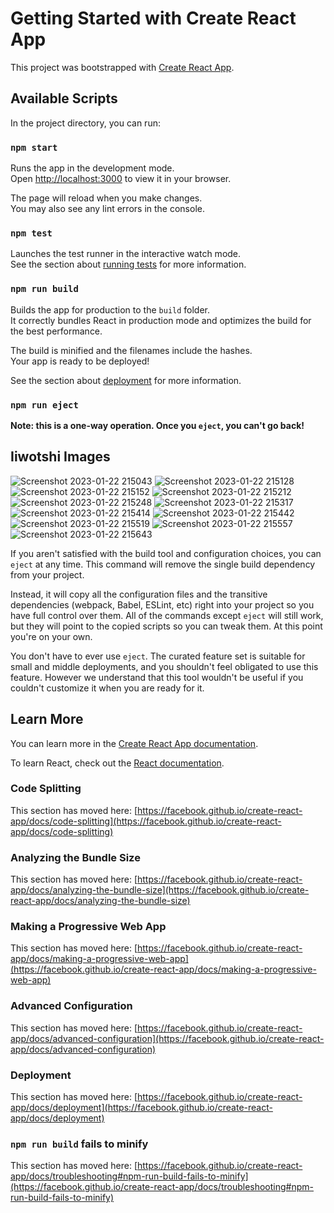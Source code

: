 # Getting Started with Create React App

This project was bootstrapped with [Create React App](https://github.com/facebook/create-react-app).

## Available Scripts

In the project directory, you can run:

### `npm start`

Runs the app in the development mode.\
Open [http://localhost:3000](http://localhost:3000) to view it in your browser.

The page will reload when you make changes.\
You may also see any lint errors in the console.

### `npm test`

Launches the test runner in the interactive watch mode.\
See the section about [running tests](https://facebook.github.io/create-react-app/docs/running-tests) for more information.

### `npm run build`

Builds the app for production to the `build` folder.\
It correctly bundles React in production mode and optimizes the build for the best performance.

The build is minified and the filenames include the hashes.\
Your app is ready to be deployed!

See the section about [deployment](https://facebook.github.io/create-react-app/docs/deployment) for more information.

### `npm run eject`

**Note: this is a one-way operation. Once you `eject`, you can't go back!**




## Iiwotshi Images 
![Screenshot 2023-01-22 215043](https://user-images.githubusercontent.com/87604491/214320148-263e2e26-669f-4f24-bfd8-46cdb0e3e34d.png)
![Screenshot 2023-01-22 215128](https://user-images.githubusercontent.com/87604491/214320167-2cce0d43-7135-419f-aa85-8e50fc02c9cf.png)
![Screenshot 2023-01-22 215152](https://user-images.githubusercontent.com/87604491/214320190-1e787dce-df61-410f-b719-f3fdb8ddcbf8.png)
![Screenshot 2023-01-22 215212](https://user-images.githubusercontent.com/87604491/214320195-181f666c-d142-46a2-98ad-e2b0cb1bd441.png)
![Screenshot 2023-01-22 215248](https://user-images.githubusercontent.com/87604491/214320201-0bf3c663-bedd-4a60-8ce3-ae79bab30e19.png)
![Screenshot 2023-01-22 215317](https://user-images.githubusercontent.com/87604491/214320221-e43e41fd-dc11-4ba3-8b29-7bf9e4aca38f.png)
![Screenshot 2023-01-22 215414](https://user-images.githubusercontent.com/87604491/214320224-ba51fecd-9a82-471c-8f21-bc91fd368cbe.png)
![Screenshot 2023-01-22 215442](https://user-images.githubusercontent.com/87604491/214320231-24dca477-a813-44dc-807e-6efd3b254aca.png)
![Screenshot 2023-01-22 215519](https://user-images.githubusercontent.com/87604491/214320247-32f3a509-5974-47f2-b707-c171e4a2ad7d.png)
![Screenshot 2023-01-22 215557](https://user-images.githubusercontent.com/87604491/214320253-0cd218f7-ad4c-4ccc-9784-9adac750f4e3.png)
![Screenshot 2023-01-22 215643](https://user-images.githubusercontent.com/87604491/214320260-a69c947d-988e-4749-aa38-ac3cf0c12a8f.png)


If you aren't satisfied with the build tool and configuration choices, you can `eject` at any time. This command will remove the single build dependency from your project.

Instead, it will copy all the configuration files and the transitive dependencies (webpack, Babel, ESLint, etc) right into your project so you have full control over them. All of the commands except `eject` will still work, but they will point to the copied scripts so you can tweak them. At this point you're on your own.

You don't have to ever use `eject`. The curated feature set is suitable for small and middle deployments, and you shouldn't feel obligated to use this feature. However we understand that this tool wouldn't be useful if you couldn't customize it when you are ready for it.

## Learn More

You can learn more in the [Create React App documentation](https://facebook.github.io/create-react-app/docs/getting-started).

To learn React, check out the [React documentation](https://reactjs.org/).

### Code Splitting

This section has moved here: [https://facebook.github.io/create-react-app/docs/code-splitting](https://facebook.github.io/create-react-app/docs/code-splitting)

### Analyzing the Bundle Size

This section has moved here: [https://facebook.github.io/create-react-app/docs/analyzing-the-bundle-size](https://facebook.github.io/create-react-app/docs/analyzing-the-bundle-size)

### Making a Progressive Web App

This section has moved here: [https://facebook.github.io/create-react-app/docs/making-a-progressive-web-app](https://facebook.github.io/create-react-app/docs/making-a-progressive-web-app)

### Advanced Configuration

This section has moved here: [https://facebook.github.io/create-react-app/docs/advanced-configuration](https://facebook.github.io/create-react-app/docs/advanced-configuration)

### Deployment

This section has moved here: [https://facebook.github.io/create-react-app/docs/deployment](https://facebook.github.io/create-react-app/docs/deployment)

### `npm run build` fails to minify

This section has moved here: [https://facebook.github.io/create-react-app/docs/troubleshooting#npm-run-build-fails-to-minify](https://facebook.github.io/create-react-app/docs/troubleshooting#npm-run-build-fails-to-minify)
